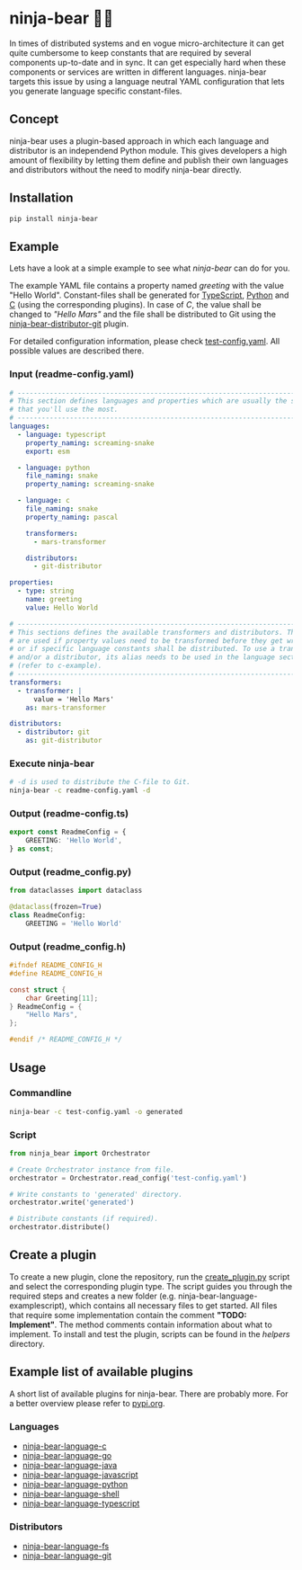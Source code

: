 # ninja-bear 🥷🐻
In times of distributed systems and en vogue micro-architecture it can get quite cumbersome to keep constants that are required by several components up-to-date and in sync. It can get especially hard when these components or services are written in different languages. ninja-bear targets this issue by using a language neutral YAML configuration that lets you generate language specific constant-files.

## Concept
ninja-bear uses a plugin-based approach in which each language and distributor is an independend Python module. This gives developers a high amount of flexibility by letting them define and publish their own languages and distributors without the need to modify ninja-bear directly.

## Installation
```bash
pip install ninja-bear
```

## Example
Lets have a look at a simple example to see what *ninja-bear* can do for you.

The example YAML file contains a property named *greeting* with the value "Hello World". Constant-files shall be generated for [TypeScript](https://pypi.org/project/ninja-bear-language-typescript/), [Python](https://pypi.org/project/ninja-bear-language-python/) and [C](https://pypi.org/project/ninja-bear-language-c/) (using the corresponding plugins). In case of *C*, the value shall be changed to *"Hello Mars"* and the file shall be distributed to Git using the [ninja-bear-distributor-git](https://pypi.org/project/ninja-bear-distributor-git/) plugin.

For detailed configuration information, please check [test-config.yaml](https://github.com/monstermichl/ninja-bear/blob/main/example/test-config.yaml). All possible values are described there.

### Input (readme-config.yaml)
```yaml
# -----------------------------------------------------------------------------
# This section defines languages and properties which are usually the settings
# that you'll use the most.
# -----------------------------------------------------------------------------
languages:
  - language: typescript
    property_naming: screaming-snake
    export: esm

  - language: python
    file_naming: snake
    property_naming: screaming-snake

  - language: c
    file_naming: snake
    property_naming: pascal

    transformers:
      - mars-transformer

    distributors:
      - git-distributor

properties:
  - type: string
    name: greeting
    value: Hello World

# -----------------------------------------------------------------------------
# This sections defines the available transformers and distributors. They are
# are used if property values need to be transformed before they get written
# or if specific language constants shall be distributed. To use a transformer
# and/or a distributor, its alias needs to be used in the language section
# (refer to c-example).
# -----------------------------------------------------------------------------
transformers:
  - transformer: |
      value = 'Hello Mars'
    as: mars-transformer

distributors:
  - distributor: git
    as: git-distributor
```

### Execute ninja-bear
```bash
# -d is used to distribute the C-file to Git.
ninja-bear -c readme-config.yaml -d
```

### Output (readme-config.ts)
```typescript
export const ReadmeConfig = {
    GREETING: 'Hello World',
} as const;
```

### Output (readme_config.py)
```python
from dataclasses import dataclass

@dataclass(frozen=True)
class ReadmeConfig:
    GREETING = 'Hello World'
```

### Output (readme_config.h)
```c
#ifndef README_CONFIG_H
#define README_CONFIG_H

const struct {
    char Greeting[11];
} ReadmeConfig = {
    "Hello Mars",
};

#endif /* README_CONFIG_H */
```

## Usage
### Commandline
```bash
ninja-bear -c test-config.yaml -o generated
```

### Script
```python
from ninja_bear import Orchestrator

# Create Orchestrator instance from file.
orchestrator = Orchestrator.read_config('test-config.yaml')

# Write constants to 'generated' directory.
orchestrator.write('generated')

# Distribute constants (if required).
orchestrator.distribute()
```

## Create a plugin
To create a new plugin, clone the repository, run the [create_plugin.py](https://github.com/monstermichl/ninja-bear/blob/main/misc/plugins/create_plugin.py) script and select the corresponding plugin type. The script guides you through the required steps and creates a new folder (e.g. ninja-bear-language-examplescript), which contains all necessary files to get started. All files that require some implementation contain the comment **"TODO: Implement"**. The method comments contain information about what to implement. To install and test the plugin, scripts can be found in the *helpers* directory.

## Example list of available plugins
A short list of available plugins for ninja-bear. There are probably more. For a better overview please refer to [pypi.org](https://pypi.org/search/?q=%22ninja-bear-*%22).

### Languages
- [ninja-bear-language-c](https://pypi.org/project/ninja-bear-language-c/)
- [ninja-bear-language-go](https://pypi.org/project/ninja-bear-language-go/)
- [ninja-bear-language-java](https://pypi.org/project/ninja-bear-language-java/)
- [ninja-bear-language-javascript](https://pypi.org/project/ninja-bear-language-javascript/)
- [ninja-bear-language-python](https://pypi.org/project/ninja-bear-language-python/)
- [ninja-bear-language-shell](https://pypi.org/project/ninja-bear-language-shell/)
- [ninja-bear-language-typescript](https://pypi.org/project/ninja-bear-language-typescript/)

### Distributors
- [ninja-bear-language-fs](https://pypi.org/project/ninja-bear-distributor-fs/)
- [ninja-bear-language-git](https://pypi.org/project/ninja-bear-distributor-git/)
